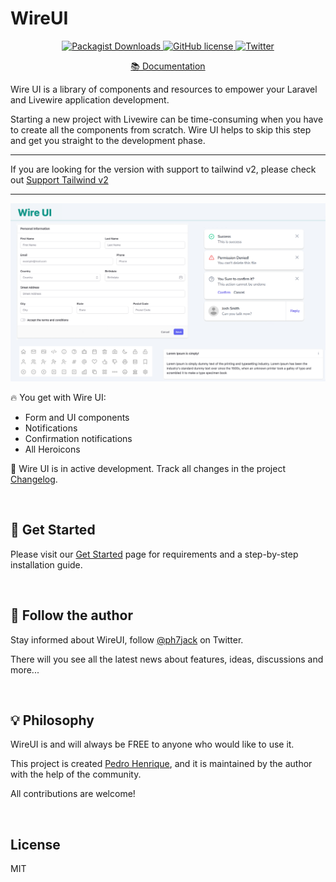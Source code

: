 # WireUI

<p align="center">
    <a href="https://github.com/wireui/wireui/">
    <img src="https://img.shields.io/packagist/dt/wireui/wireui" alt="Packagist Downloads" data-canonical-src="https://img.shields.io/packagist/dt/wireui/wireui" style="max-width:100%;" />
    </a>
    <a href="https://github.com/wireui/wireui/blob/master/LICENSE">
    <img src="https://img.shields.io/github/license/PH7-Jack/wireui" alt="GitHub license" data-canonical-src="https://img.shields.io/github/license/wireui/wireui" style="max-width:100%;" />
    </a>
    <a href="https://twitter.com/ph7jack"><img alt="Twitter" src="https://img.shields.io/twitter/url?url=https%3A%2F%2Fgithub.com%2FPH7-Jack%2Fwireui"></a>
    </a>
</p>
<p align="center">
    <a href="https://livewire-wireui.com" target="_blank">📚 Documentation</a>
</p>

Wire UI is a library of components and resources to empower your Laravel and Livewire application development.

Starting a new project with Livewire can be time-consuming when you have to create all the components from scratch. Wire UI helps to skip this step and get you straight to the development phase.

---

If you are looking for the version with support to tailwind v2, please check out [Support Tailwind v2](https://deprecated.livewire-wireui.com)

---

<div align="center">
    <p>
        <img  src="images/features.png" alt="Wire UI Features"/>
    </p>
</div>

🔥 You get with Wire UI:

- Form and UI components
- Notifications
- Confirmation notifications
- All Heroicons

🌱 Wire UI is in active development. Track all changes in the project [Changelog].

<br/>

<h2> 🚀 Get Started</h2>

Please visit our [Get Started] page for requirements and a step-by-step installation guide.

<br/>

<h2>📣 Follow the author</h2>

Stay informed about WireUI, follow [@ph7jack] on Twitter.

There will you see all the latest news about features, ideas, discussions and more...

<br/>

<h2> 💡 Philosophy</h2>

WireUI is and will always be FREE to anyone who would like to use it.

This project is created [Pedro Henrique], and it is maintained by the author with the help of the community.

All contributions are welcome!

<br/>

## License

MIT

[TALL stack]: https://tallstack.dev
[Changelog]: https://livewire-wireui.com/docs/changelog
[Get Started]: https://livewire-wireui.com/docs/get-started
[Documentation]: https://livewire-wireui.com
[@ph7jack]: https://twitter.com/ph7jack
[Pedro Henrique]: https://github.com/PH7-Jack
